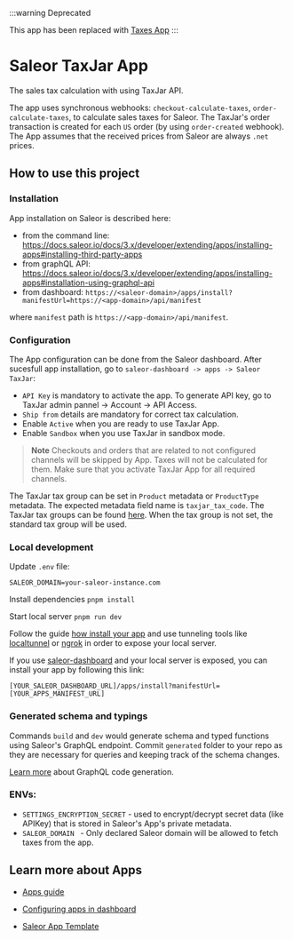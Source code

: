 :::warning
Deprecated

This app has been replaced with [Taxes App](https://docs.saleor.io/docs/3.x/developer/app-store/apps/taxes/overview)
:::

# Saleor TaxJar App

The sales tax calculation with using TaxJar API.

The app uses synchronous webhooks: `checkout-calculate-taxes`, `order-calculate-taxes`, to calculate sales taxes for Saleor.
The TaxJar's order transaction is created for each `US` order (by using `order-created` webhook).
The App assumes that the received prices from Saleor are always `.net` prices.

## How to use this project

### Installation

App installation on Saleor is described here:

- from the command line: https://docs.saleor.io/docs/3.x/developer/extending/apps/installing-apps#installing-third-party-apps
- from graphQL API: https://docs.saleor.io/docs/3.x/developer/extending/apps/installing-apps#installation-using-graphql-api
- from dashboard: `https://<saleor-domain>/apps/install?manifestUrl=https://<app-domain>/api/manifest`

where `manifest` path is `https://<app-domain>/api/manifest`.

### Configuration

The App configuration can be done from the Saleor dashboard. After sucesfull app installation, go to `saleor-dashboard -> apps -> Saleor TaxJar`:

- `API Key` is mandatory to activate the app. To generate API key, go to TaxJar admin pannel -> Account -> API Access.
- `Ship from` details are mandatory for correct tax calculation.
- Enable `Active` when you are ready to use TaxJar App.
- Enable `Sandbox` when you use TaxJar in sandbox mode.

> **Note**
> Checkouts and orders that are related to not configured channels will be skipped by App. Taxes will not be calculated for them. Make sure that you activate TaxJar App for all required channels.

The TaxJar tax group can be set in `Product` metadata or `ProductType` metadata. The expected metadata field name is `taxjar_tax_code`. The TaxJar tax groups can be found [here](https://developers.taxjar.com/api/reference/#get-list-tax-categories).
When the tax group is not set, the standard tax group will be used.

### Local development

Update `.env` file:

```
SALEOR_DOMAIN=your-saleor-instance.com
```

Install dependencies `pnpm install`

Start local server `pnpm run dev`

Follow the guide [how install your app](https://docs.saleor.io/docs/3.x/developer/extending/apps/installing-apps#installation-using-graphql-api) and use tunneling tools like [localtunnel](https://github.com/localtunnel/localtunnel) or [ngrok](https://ngrok.com/) in order to expose your local server.

If you use [saleor-dashboard](https://github.com/saleor/saleor-dashboard) and your local server is exposed, you can install your app by following this link:

```
[YOUR_SALEOR_DASHBOARD_URL]/apps/install?manifestUrl=[YOUR_APPS_MANIFEST_URL]
```

### Generated schema and typings

Commands `build` and `dev` would generate schema and typed functions using Saleor's GraphQL endpoint. Commit `generated` folder to your repo as they are necessary for queries and keeping track of the schema changes.

[Learn more](https://www.graphql-code-generator.com/) about GraphQL code generation.

### ENVs:

- `SETTINGS_ENCRYPTION_SECRET` - used to encrypt/decrypt secret data (like APIKey) that is stored in Saleor's App's private metadata.
- `SALEOR_DOMAIN ` - Only declared Saleor domain will be allowed to fetch taxes from the app.

## Learn more about Apps

- [Apps guide](https://docs.saleor.io/docs/3.x/developer/extending/apps/key-concepts)

- [Configuring apps in dashboard](https://docs.saleor.io/docs/3.x/dashboard/apps)

- [Saleor App Template](https://github.com/saleor/saleor-app-template)
